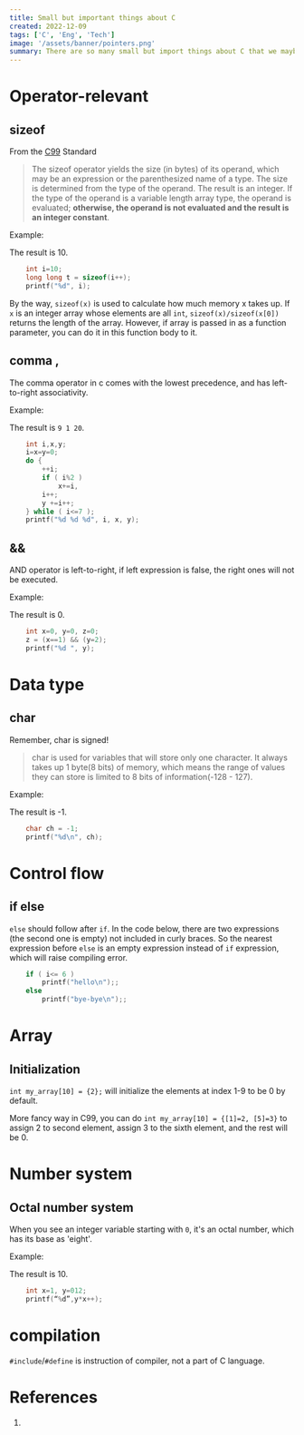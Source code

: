 ```yaml
---
title: Small but important things about C
created: 2022-12-09
tags: ['C', 'Eng', 'Tech']
image: '/assets/banner/pointers.png'
summary: There are so many small but import things about C that we maybe don't know but will bring "disaster" during program.
---
```


# Operator-relevant
## sizeof
From the [C99](https://www.open-std.org/JTC1/sc22/wg14/www/docs/n1256.pdf) Standard 
> The sizeof operator yields the size (in bytes) of its operand, which may be an expression or the parenthesized name of a type. The size is determined from the type of the operand. The result is an integer. If the type of the operand is a variable length array type, the operand is evaluated; **otherwise, the operand is not evaluated and the result is an integer constant**.

Example:

The result is 10.
```c 
    int i=10;
    long long t = sizeof(i++);
    printf("%d", i);
```

By the way, `sizeof(x)` is used to calculate how much memory x takes up. If `x` is an integer array whose elements are all `int`, `sizeof(x)/sizeof(x[0])` returns the length of the array. However, if array is passed in as a function parameter, you can do it in this function body to it.
## comma ,
The comma operator in c comes with the lowest precedence, and  has left-to-right associativity.

Example:

The result is `9 1 20`.
```c
    int i,x,y;	
    i=x=y=0;
    do {
        ++i;
        if ( i%2 ) 
            x+=i, 
        i++;
        y +=i++;
    } while ( i<=7 );
    printf("%d %d %d", i, x, y);
```

## &&
AND operator is left-to-right, if left expression is false, the right ones will not be executed.

Example:

The result is 0.
```c 
    int x=0, y=0, z=0;
    z = (x==1) && (y=2);
    printf("%d ", y);
```

# Data type
## char
Remember, char is signed!

> char is used for variables that will store only one character. It always takes up 1 byte(8 bits) of memory, which means the range of values they can store is limited to 8 bits of information(-128 - 127).

Example:

The result is -1.
```c 
    char ch = -1;
	printf("%d\n", ch);
```
# Control flow
## if else
`else` should follow after `if`. In the code below, there are two expressions (the second one is empty) not included in curly braces. So the nearest expression before `else` is an empty expression instead of `if` expression, which will raise compiling error.
```c 
    if ( i<= 6 ) 
		printf("hello\n");;
	else
		printf("bye-bye\n");;
```
# Array
## Initialization
`int my_array[10] = {2};` will initialize the elements at index 1-9 to be 0 by default.

More fancy way in C99, you can do `int my_array[10] = {[1]=2, [5]=3}` to assign 2 to second element, assign 3 to the sixth element, and the rest will be 0.
# Number system
## Octal number system
When you see an integer variable starting with `0`, it's an octal number, which has its base as 'eight'.

Example:

The result is 10.
```c 
    int x=1, y=012;
    printf(“%d”,y*x++);
```

# compilation
`#include`/`#define` is instruction of compiler, not a part of C language.
# References
1. 
